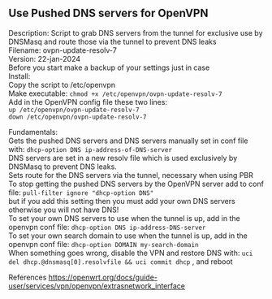 ## Use Pushed DNS servers for OpenVPN
 Description: Script to grab DNS servers from the tunnel for exclusive use by DNSMasq and route those via the tunnel to prevent DNS leaks  
 Filename: ovpn-update-resolv-7  
 Version: 22-jan-2024  
 Before you start make a backup of your settings just in case  
 Install:  
  Copy the script to /etc/openvpn  
  Make executable: `chmod +x /etc/openvpn/ovpn-update-resolv-7`  
  Add in the OpenVPN config file these two lines:  
   `up /etc/openvpn/ovpn-update-resolv-7`  
   `down /etc/openvpn/ovpn-update-resolv-7`  
    
 Fundamentals:  
  Gets the pushed DNS servers and DNS servers manually set in conf file with: `dhcp-option DNS ip-address-of-DNS-server`  
  DNS servers are set in a new resolv file which is used exclusively by DNSMasq to prevent DNS leaks.  
  Sets route for the DNS servers via the tunnel, necessary when using PBR  
  To stop getting the pushed DNS servers by the OpenVPN server add to conf file: `pull-filter ignore "dhcp-option DNS"`  
     but if you add this setting then you must add your own DNS servers otherwise you will not have DNS!  
  To set your own DNS servers to use when the tunnel is up, add in the openvpn conf file: `dhcp-option DNS ip-address-DNS-server`  
  To set your own search domain to use when the tunnel is up, add in the openvpn conf file: `dhcp-option DOMAIN my-search-domain`  
  When something goes wrong, disable the VPN and restore DNS with: `uci del dhcp.@dnsmasq[0].resolvfile && uci commit dhcp` , and reboot  

References
 https://openwrt.org/docs/guide-user/services/vpn/openvpn/extrasnetwork_interface 
